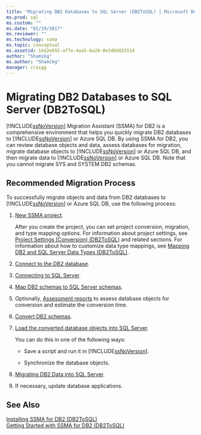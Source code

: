 ```yaml
---
title: "Migrating DB2 Databases to SQL Server (DB2ToSQL) | Microsoft Docs"
ms.prod: sql
ms.custom: ""
ms.date: "01/19/2017"
ms.reviewer: ""
ms.technology: ssma
ms.topic: conceptual
ms.assetid: 14d2e655-af7e-4aa5-ba28-0e3d0d025518
author: "Shamikg"
ms.author: "Shamikg"
manager: craigg
---
```

# Migrating DB2 Databases to SQL Server (DB2ToSQL)
[!INCLUDE[ssNoVersion](../../includes/ssnoversion-md.md)] Migration Assistant (SSMA) for DB2 is a comprehensive environment that helps you quickly migrate DB2 databases to [!INCLUDE[ssNoVersion](../../includes/ssnoversion-md.md)] or Azure SQL DB. By using SSMA for DB2, you can review database objects and data, assess databases for migration, migrate database objects to [!INCLUDE[ssNoVersion](../../includes/ssnoversion-md.md)] or Azure SQL DB, and then migrate data to [!INCLUDE[ssNoVersion](../../includes/ssnoversion-md.md)] or Azure SQL DB. Note that you cannot migrate SYS and SYSTEM DB2 schemas.  
  
## Recommended Migration Process  
To successfully migrate objects and data from DB2 databases to [!INCLUDE[ssNoVersion](../../includes/ssnoversion-md.md)] or Azure SQL DB, use the following process:  
  
1.  [New SSMA project](https://msdn.microsoft.com/66437b45-4686-4fc7-a91b-ebde45e0f1b0).  
  
    After you create the project, you can set project conversion, migration, and type mapping options. For information about project settings, see [Project Settings &#40;Conversion&#41; &#40;DB2ToSQL&#41;](../../ssma/db2/project-settings-conversion-db2tosql.md) and related sections. For information about how to customize data type mappings, see [Mapping DB2 and SQL Server Data Types &#40;DB2ToSQL&#41;](../../ssma/db2/mapping-db2-and-sql-server-data-types-db2tosql.md).  
  
2.  [Connect to the DB2 database](https://msdn.microsoft.com/5eb5801d-f0c3-4127-97c0-0b1ef49f4844).  
  
3.  [Connecting to SQL Server](https://msdn.microsoft.com/b59803cb-3cc6-41cc-8553-faf90851410e).  
  
4.  [Map DB2 schemas to SQL Server schemas](https://msdn.microsoft.com/05ff7bd4-e60b-4f48-a893-bc2346aa9a8a).  
  
5.  Optionally, [Assessment reports](https://msdn.microsoft.com/9e13eba0-e3cf-4205-974f-c00f982061de) to assess database objects for conversion and estimate the conversion time.  
  
6.  [Convert DB2 schemas](https://msdn.microsoft.com/7947efc3-ca86-4ec5-87ce-7603059c75a0).  
  
7.  [Load the converted database objects into SQL Server](https://msdn.microsoft.com/f4ea1ced-9f9f-4a9d-88ab-81dbab64adc3).  
  
    You can do this in one of the following ways:  
  
    -   Save a script and run it in [!INCLUDE[ssNoVersion](../../includes/ssnoversion-md.md)].  
  
    -   Synchronize the database objects.  
  
8.  [Migrating DB2 Data into SQL Server](https://msdn.microsoft.com/86cbd39f-6dac-409a-9ce1-7dd54403f84b).  
  
9. If necessary, update database applications.  
  
## See Also  
[Installing SSMA for DB2 &#40;DB2ToSQL&#41;](../../ssma/db2/installing-ssma-for-db2-db2tosql.md)  
[Getting Started with SSMA for DB2 &#40;DB2ToSQL&#41;](../../ssma/db2/getting-started-with-ssma-for-db2-db2tosql.md)  
  
